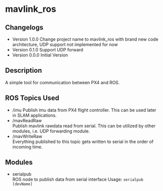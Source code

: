 # mavlink_ros

## Changelogs
+ Version 1.0.0 Change project name to mavlink_ros with brand new code architecture, UDP support not implemented for now
+ Version 0.1.0 Support UDP forward
+ Version 0.0.0 Initial Version 

## Description
A simple tool for communication between PX4 and ROS. 

## ROS Topics Used
+ /imu 
Publish imu data from PX4 flight controller. This can be used later in SLAM applications.
+ /mavReadRaw  
Publish mavlink rawdata read from serial. This can be utilized by other modules, i.e. UDP forwarding module. 
+ /mavWriteRaw  
Everything published to this topic gets written to serial in the order of incoming time.

## Modules
+ serialpub  
ROS node to publish data from serial interface 
Usage: 
```serialpub [devName]```
